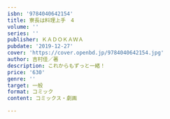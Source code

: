 ```yaml
---
isbn: '9784040642154'
title: 寮長は料理上手　4
volume: ''
series: ''
publisher: ＫＡＤＯＫＡＷＡ
pubdate: '2019-12-27'
cover: 'https://cover.openbd.jp/9784040642154.jpg'
author: 吉村佳／著
description: これからもずっと一緒！
price: '630'
genre: ''
target: 一般
format: コミック
content: コミックス・劇画

---
```

